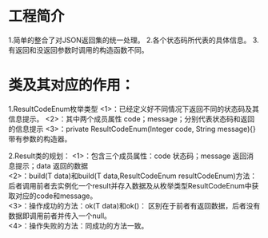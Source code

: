# 工程简介
1.简单的整合了对JSON返回集的统一处理。
2.各个状态码所代表的具体信息。
3.有返回和没返回参数时调用的构造函数不同。


# 类及其对应的作用：
1.ResultCodeEnum枚举类型
            <1>：已经定义好不同情况下返回不同的状态码及其信息提示。
            <2>：其中两个成员属性 code；message；分别代表状态码和返回的信息提示
            <3>：private ResultCodeEnum(Integer code, String message){}带有参数的构造器。
            
2.Result<T>类的规划：
            <1>：包含三个成员属性：code 状态码；message 返回消息提示；data 返回的数据          
            <2>：build(T data)和build(T data,ResultCodeEnum resultCodeEnum)方法：
                 后者调用前者去实例化一个result并存入数据及从枚举类型ResultCodeEnum中获取对应的code和message。            
            <3>：操作成功的方法：ok(T data)和ok()：
                 区别在于前者有返回数据，后者没有数据即调用前者并传入一个null。            
            <4>：操作失败的方法：同成功的方法一致。            

